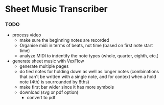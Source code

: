 # Sheet Music Transcriber

### TODO
- process video
  - make sure the beginning notes are recorded
  - Organise midi in terms of beats, not time (based on first note start time)
  - analyze MIDI to indentify the note types (whole, quarter, eighth, etc.)
- generate sheet music with VexFlow
  - generate multiple pages
  - do tied notes for holding down as well as longer notes (combinations that can't be written with a single note, and for context when a hold note (4th) is sourrounded by 8ths)
  - make first bar wider since it has more symbols
  - download (svg or pdf option)
    - convert to pdf
